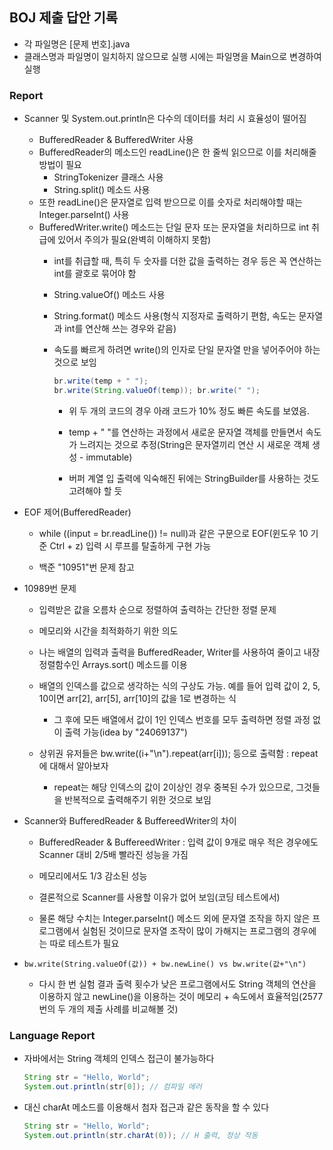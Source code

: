 ## BOJ 제출 답안 기록
- 각 파일명은 [문제 번호].java
- 클래스명과 파일명이 일치하지 않으므로 실행 시에는 파일명을 Main으로 변경하여 실행

### Report
- Scanner 및 System.out.println은 다수의 데이터를 처리 시 효율성이 떨어짐
  - BufferedReader & BufferedWriter 사용
  - BufferedReader의 메소드인 readLine()은 한 줄씩 읽으므로 이를 처리해줄 방법이 필요
    - StringTokenizer 클래스 사용
    - String.split() 메소드 사용  
  - 또한 readLine()은 문자열로 입력 받으므로 이를 숫자로 처리해야할 때는 Integer.parseInt() 사용
  - BufferedWriter.write() 메소드는 단일 문자 또는 문자열을 처리하므로 int 취급에 있어서 주의가 필요(완벽히 이해하지 못함)
    - int를 취급할 때, 특히 두 숫자를 더한 값을 출력하는 경우 등은 꼭 연산하는 int를 괄호로 묶어야 함 

    - String.valueOf() 메소드 사용

    - String.format() 메소드 사용(형식 지정자로 출력하기 편함, 속도는 문자열과 int를 연산해 쓰는 경우와 같음)

    - 속도를 빠르게 하려면 write()의 인자로 단일 문자열 만을 넣어주어야 하는 것으로 보임
      
      ```java
      br.write(temp + " ");
      br.write(String.valueOf(temp)); br.write(" "); 
      ```
      
      - 위 두 개의 코드의 경우 아래 코드가 10% 정도 빠른 속도를 보였음. 
      
      - temp + " "를 연산하는 과정에서 새로운 문자열 객체를 만들면서 속도가 느려지는 것으로 추정(String은 문자열끼리 연산 시 새로운 객체 생성 - immutable)
      
      - 버퍼 계열 입 출력에 익숙해진 뒤에는 StringBuilder를 사용하는 것도 고려해야 할 듯
      
        

- EOF 제어(BufferedReader)
  - while ((input = br.readLine()) != null)과 같은 구문으로 EOF(윈도우 10 기준 Ctrl + z) 입력 시 루프를 탈출하게 구현 가능
  
  - 백준 "10951"번 문제 참고
  
    
  
- 10989번 문제
  - 입력받은 값을 오름차 순으로 정렬하여 출력하는 간단한 정렬 문제
  - 메모리와 시간을 최적화하기 위한 의도
  - 나는 배열의 입력과 출력을 BufferedReader, Writer를 사용하여 줄이고 내장 정렬함수인 Arrays.sort() 메소드를 이용
  - 배열의 인덱스를 값으로 생각하는 식의 구상도 가능. 예를 들어 입력 값이 2, 5, 10이면 arr[2], arr[5], arr[10]의 값을 1로 변경하는 식
    
    - 그 후에 모든 배열에서 값이 1인 인덱스 번호를 모두 출력하면 정렬 과정 없이 출력 가능(idea by "24069137")
  - 상위권 유저들은 bw.write((i+"\n").repeat(arr[i])); 등으로 출력함 : repeat에 대해서 알아보자
    
    - repeat는 해당 인덱스의 값이 2이상인 경우 중복된 수가 있으므로, 그것들을 반복적으로 출력해주기 위한 것으로 보임
    
      
  
- Scanner와 BufferedReader & BuffereedWriter의 차이
  - BufferedReader & BuffereedWriter : 입력 값이 9개로 매우 적은 경우에도 Scanner 대비 2/5배 빨라진 성능을 가짐
  
  - 메모리에서도 1/3 감소된 성능
  
  - 결론적으로 Scanner를 사용할 이유가 없어 보임(코딩 테스트에서)
  
  - 물론 해당 수치는 Integer.parseInt() 메소드 외에 문자열 조작을 하지 않은 프로그램에서 실험된 것이므로 문자열 조작이 많이 가해지는 프로그램의 경우에는 따로 테스트가 필요
  
    
  
- ```bw.write(String.valueOf(값)) + bw.newLine() vs bw.write(값+"\n")```

  - 다시 한 번 실험 결과 출력 횟수가 낮은 프로그램에서도 String 객체의 연산을 이용하지 않고 newLine()을 이용하는 것이 메모리 + 속도에서 효율적임(2577번의 두 개의 제출 사례를 비교해볼 것)



### Language Report

- 자바에서는 String 객체의 인덱스 접근이 불가능하다

  ```java
  String str = "Hello, World";
  System.out.println(str[0]); // 컴파일 에러
  ```

  

- 대신 charAt 메소드를 이용해서 첨자 접근과 같은 동작을 할 수 있다

  ```java
  String str = "Hello, World";
  System.out.println(str.charAt(0)); // H 출력, 정상 작동
  ```

  